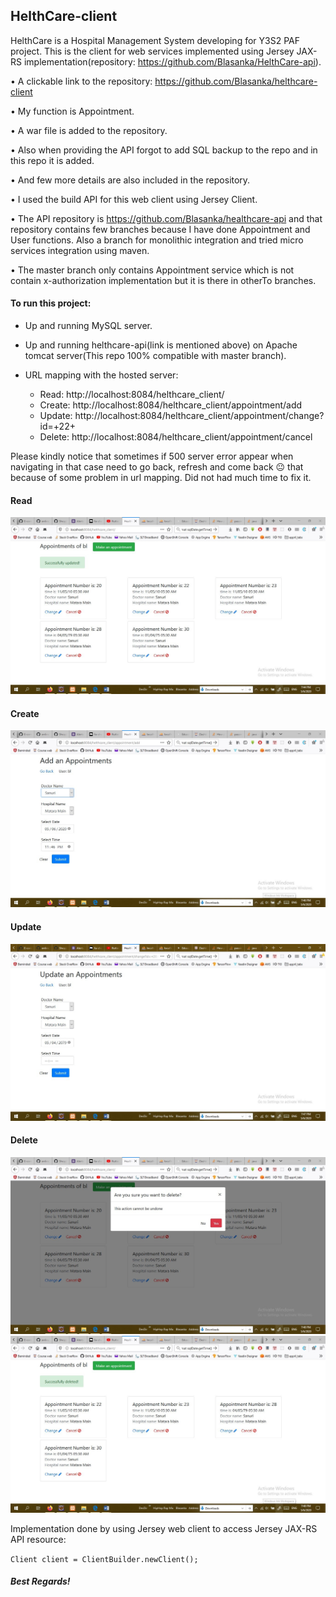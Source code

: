 <h2>HelthCare-client</h2>

HelthCare is a Hospital Management System developing for Y3S2 PAF project. This is the client for web services implemented using Jersey 
JAX-RS implementation(repository: https://github.com/Blasanka/HelthCare-api).


•	A clickable link to the repository: https://github.com/Blasanka/helthcare-client

•	My function is Appointment.

•	A war file is added to the repository.

•	Also when providing the API forgot to add SQL backup to the repo and in this repo it is added.

•	And few more details are also included in the repository.

•	I used the build API for this web client using Jersey Client.

•	The API repository is https://github.com/Blasanka/healthcare-api and that repository contains few branches because I have done Appointment and User functions. Also a branch for monolithic integration and tried micro services integration using maven.

•	The master branch only contains Appointment service which is not contain x-authorization implementation but it is there in otherTo  branches.


#### To run this project:

* Up and running MySQL server.
* Up and running helthcare-api(link is mentioned above) on Apache tomcat server(This repo 100% compatible with master branch).

* URL mapping with the hosted server:
	- Read: http://localhost:8084/helthcare_client/
	- Create: http://localhost:8084/helthcare_client/appointment/add
	- Update: http://localhost:8084/helthcare_client/appointment/change?id=+22+
	- Delete: http://localhost:8084/helthcare_client/appointment/cancel
	
<italic>Please kindly notice that sometimes if 500 server error appear when navigating in that case need to go back, refresh and come back
:neutral_face: that because of some problem in url mapping. Did not had much time to fix it.</italic>

#### Read

<img src="https://raw.githubusercontent.com/Blasanka/helthcare-client/master/screenshots/appointment_read_ui.jpg" alt="appointment_read_ui.jpg" />

#### Create

<img src="https://raw.githubusercontent.com/Blasanka/helthcare-client/master/screenshots/add%20new%20appointment%20ui.jpg" alt="add new appointment ui.jpg" />

#### Update
 
<img src="https://raw.githubusercontent.com/Blasanka/helthcare-client/master/screenshots/update%20an%20appointment.jpg" alt="update an appointment.jpg" />

#### Delete
 
<img src="https://raw.githubusercontent.com/Blasanka/helthcare-client/master/screenshots/delete-alert-appointment-ui.jpg" alt="delete-alert-appointment-ui.jpg" />

<img src="https://raw.githubusercontent.com/Blasanka/helthcare-client/master/screenshots/delete-appointment-ui-alert.jpg" alt="delete-appointment-ui-alert.jpg" />

Implementation done by using Jersey web client to access Jersey JAX-RS API resource:

`Client client = ClientBuilder.newClient();`
 
##### Best Regards!
